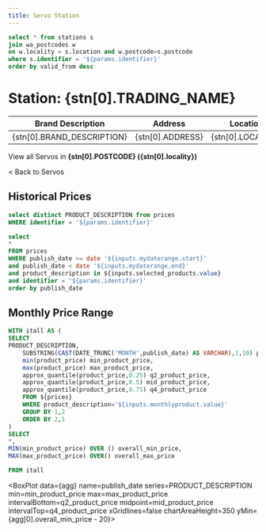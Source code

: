 ```yaml
---
title: Servo Station
---
```


```sql stn
select * from stations s
join wa_postcodes w
on w.locality = s.location and w.postcode=s.postcode
where s.identifier = '${params.identifier}'
order by valid_from desc

```

# Station: {stn[0].TRADING_NAME}

| Brand Description          | Address          | Location          | Postcode          | Region                      |
| -------------------------- | ---------------- | ----------------- | ----------------- | --------------------------- |
| {stn[0].BRAND_DESCRIPTION} | {stn[0].ADDRESS} | {stn[0].LOCATION} | {stn[0].POSTCODE} | {stn[0].REGION_DESCRIPTION} |

<BigLink href="/postcode/{stn[0].POSTCODE}">View all Servos in <b>{stn[0].POSTCODE} ({stn[0].locality})</b></BigLink>

<PointMap data={stn} lat=lat long=long />

<BigLink href="/all_stations">&lt; Back to Servos</BigLink>

## Historical Prices

```sql products
select distinct PRODUCT_DESCRIPTION from prices
WHERE identifier = '${params.identifier}'
```

<Grid cols="2">
<DateRange name=mydaterange defaultValue={'Last 90 Days'}/>
<Dropdown name="selected_products" data={products} value=PRODUCT_DESCRIPTION
 multiple=true selectAllByDefault=true/>
</Grid>

```sql prices
select
*
FROM prices
WHERE publish_date >= date '${inputs.mydaterange.start}'
and publish_date < date '${inputs.mydaterange.end}'
and product_description in ${inputs.selected_products.value}
and identifier = '${params.identifier}'
order by publish_date
```

<LineChart data={prices} x=PUBLISH_DATE y=PRODUCT_PRICE series=PRODUCT_DESCRIPTION
    chartAreaHeight=350 step=true yScale=true/>

## Monthly Price Range

<Dropdown data={products} value=PRODUCT_DESCRIPTION name=monthlyproduct
defaultValue='ULP'/>

```sql agg
WITH itall AS (
SELECT
PRODUCT_DESCRIPTION,
    SUBSTRING(CAST(DATE_TRUNC('MONTH',publish_date) AS VARCHAR),1,10) publish_date,
    min(product_price) min_product_price,
    max(product_price) max_product_price,
    approx_quantile(product_price,0.25) q2_product_price,
    approx_quantile(product_price,0.5) mid_product_price,
    approx_quantile(product_price,0.75) q4_product_price
    FROM ${prices}
    WHERE product_description='${inputs.monthlyproduct.value}'
    GROUP BY 1,2
    ORDER BY 2,1
)
SELECT
*,
MIN(min_product_price) OVER () overall_min_price,
MAX(max_product_price) OVER() overall_max_price

FROM itall
```

<BoxPlot data={agg} name=publish_date series=PRODUCT_DESCRIPTION
min=min_product_price max=max_product_price
intervalBottom=q2_product_price
midpoint=mid_product_price
intervalTop=q4_product_price
xGridlines=false chartAreaHeight=350 yMin={agg[0].overall_min_price - 20}>
<ReferenceArea yMin={agg[0].overall_min_price} yMax={agg[0].overall_max_price} label='Price Range'/>
</BoxPlot>
